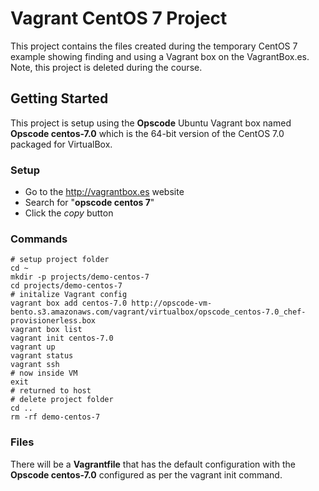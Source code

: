 # Vagrant CentOS 7 Project

This project contains the files created during the temporary CentOS 7 example showing finding and using a Vagrant box on the VagrantBox.es. Note, this project is deleted during the course.

## Getting Started

This project is setup using the **Opscode** Ubuntu Vagrant box named **Opscode centos-7.0** which is the 64-bit version of the CentOS 7.0 packaged for VirtualBox.

### Setup

 * Go to the <http://vagrantbox.es> website
 * Search for "**opscode centos 7**"
 * Click the _copy_ button

### Commands

	# setup project folder
	cd ~
	mkdir -p projects/demo-centos-7
	cd projects/demo-centos-7
	# initalize Vagrant config
	vagrant box add centos-7.0 http://opscode-vm-bento.s3.amazonaws.com/vagrant/virtualbox/opscode_centos-7.0_chef-provisionerless.box
	vagrant box list
	vagrant init centos-7.0
	vagrant up
	vagrant status
	vagrant ssh
	# now inside VM
	exit
	# returned to host
	# delete project folder
	cd ..
	rm -rf demo-centos-7

### Files

There will be a **Vagrantfile** that has the default configuration with the **Opscode centos-7.0** configured as per the vagrant init command.






